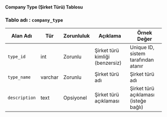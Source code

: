 #### Company Type (Şirket Türü) Tablosu

### Tablo adı : `company_type`

| Alan Adı      | Tür       | Zorunluluk | Açıklama                     | Örnek Değer             |
| ------------- | --------- | ---------- | ---------------------------- | ----------------------- |
| `type_id`     | int       | Zorunlu    | Şirket türü kimliği (benzersiz)| Unique ID, sistem tarafından atanır |
| `type_name`   | varchar   | Zorunlu    | Şirket türü adı              | Şirket türü adı        |
| `description` | text      | Opsiyonel  | Şirket türü açıklaması       | Şirket türü açıklaması (isteğe bağlı)   |
